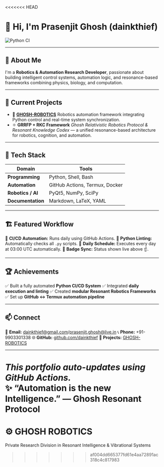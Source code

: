<<<<<<< HEAD
# 👋 Hi, I'm **Prasenjit Ghosh (dainkthief)**

![Python CI](https://github.com/dainkthief/GHOSH-ROBOTICS/actions/workflows/python.yml/badge.svg)

---

## 🚀 About Me
I'm a **Robotics & Automation Research Developer**, passionate about building intelligent control systems, automation logic, and resonance-based frameworks combining physics, biology, and computation.

---

## 🧠 Current Projects
- 🧩 [**GHOSH-ROBOTICS**](https://github.com/dainkthief/GHOSH-ROBOTICS)
  Robotics automation framework integrating Python control and real-time system synchronization.
- ⚛️ **GRRFP + RKC Framework** 
  *Ghosh Relativistic Robotics Protocol & Resonant Knowledge Codex* — a unified resonance-based architecture for robotics, cognition, and automation.

---

## 🧰 Tech Stack
| Domain | Tools |
|--------|--------|
| **Programming** | Python, Shell, Bash |
| **Automation** | GitHub Actions, Termux, Docker |
| **Robotics / AI** | PyQt5, NumPy, SciPy |
| **Documentation** | Markdown, LaTeX, YAML |

---

## 🏗️ Featured Workflow
🔹 **CI/CD Automation:** 
Runs daily using GitHub Actions. 
🔹 **Python Linting:** 
Automatically checks all `.py` scripts. 
🔹 **Daily Schedule:** 
Executes every day at 03:00 UTC automatically. 
🔹 **Badge Sync:** 
Status shown live above ☝️.

---

## 🏆 Achievements
✅ Built a fully automated **Python CI/CD System** 
✅ Integrated **daily execution and linting** 
✅ Created **modular Resonant Robotics Frameworks** 
✅ Set up **GitHub ↔ Termux automation pipeline**

---

## 📫 Connect
📧 **Email:** dainkthief@gmail.com/prasenjit.ghosh@live.in
📞 **Phone:** +91-9903301338 
🌐 **GitHub:** [github.com/dainkthief](https://github.com/dainkthief)
🧩 **Projects:** [GHOSH-ROBOTICS](https://github.com/dainkthief/GHOSH-ROBOTICS)

---

_This portfolio auto-updates using GitHub Actions._  
✨ “Automation is the new Intelligence.” — Ghosh Resonant Protocol
=======
# ⚙️ GHOSH ROBOTICS
Private Research Division in Resonant Intelligence & Vibrational Systems
>>>>>>> af004dd665377fd61e4aa72891ac318c4c817983
